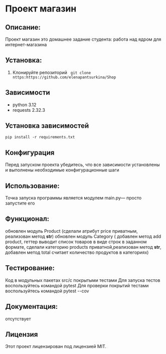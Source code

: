 # Проект магазин


## Описание:
Проект магазин это домашнее задание студента: работа над ядром для интернет-магазина


## Установка:
1. Клонируйте репозиторий 
``` git clone nttps:https://github.com/elenapantsurkina/Shop```


## Зависимости
- python 3.12
- requests 2.32.3


## Установка зависимостей
```pip install -r requirements.txt```


## Конфигурация
Перед запуском проекта убедитесь, что все зависимости установлены и выполнены необходимые конфигурационные шаги


## Использование:
Точка запуска программы является модулем main.py— просто запустите его


## Функционал:
обновлен модуль Product (сделали атрибут price приватным, реализован метод __str__)
обновлен модуль Category ( добавлен метод add product, 
геттер выводит список товаров в виде строк в заданном формате,
сделали категорию products приватной,реализован метод __str__,
добавлен метод total считает количество продуктов в категориях)


## Тестирование:
Код в модульных пакетах src/с покрытыми тестами Для запуска тестов воспользуйтесь командой pytest
Для проверки покрытий тестами воспользуйтесь командой pytest --cov

## Документация:
отсутствует


## Лицензия 
Этот проект лицензирован под лицензией MIT. 